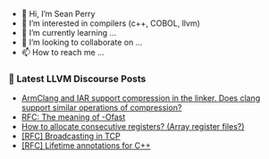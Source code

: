 - 👋 Hi, I’m Sean Perry
- 👀 I’m interested in compilers (c++, COBOL, llvm)
- 🌱 I’m currently learning ...
- 💞️ I’m looking to collaborate on ...
- 📫 How to reach me ...

<!---
s66perry/s66perry is a ✨ special ✨ repository because its `README.md` (this file) appears on your GitHub profile.
You can click the Preview link to take a look at your changes.
--->
### 📕 Latest LLVM Discourse Posts

<!-- DISCOURSE-LLVM:START -->
- [ArmClang and IAR support compression in the linker. Does clang support similar operations of compression?](https://discourse.llvm.org/t/armclang-and-iar-support-compression-in-the-linker-does-clang-support-similar-operations-of-compression/66625#post_2)
- [RFC: The meaning of -Ofast](https://discourse.llvm.org/t/rfc-the-meaning-of-ofast/66554#post_13)
- [How to allocate consecutive registers? &lpar;Array register files?&rpar;](https://discourse.llvm.org/t/how-to-allocate-consecutive-registers-array-register-files/66601#post_2)
- [[RFC] Broadcasting in TCP](https://discourse.llvm.org/t/rfc-broadcasting-in-tcp/65896#post_6)
- [[RFC] Lifetime annotations for C++](https://discourse.llvm.org/t/rfc-lifetime-annotations-for-c/61377?page=4#post_62)
<!-- DISCOURSE-LLVM:END -->
